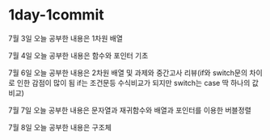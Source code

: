 ﻿# 1day-1commit 
7월 3일 오늘 공부한 내용은 1차원 배열

7월 4일 오늘 공부한 내용은 함수와 포인터 기초

7월 6일 오늘 공부한 내용은 2차원 배열 및 과제와 중간고사 리뷰(if와 switch문의 차이로 인한 감점이 많이 됨 if는 조건문등 수식비교가 되지만 switch는 case 딱 하나의 값비교)

7월 7일 오늘 공부한 내용은 문자열과 재귀함수와 배열과 포인터를 이용한 버블정렬

7월 8일 오늘 공부한 내용은 구조체